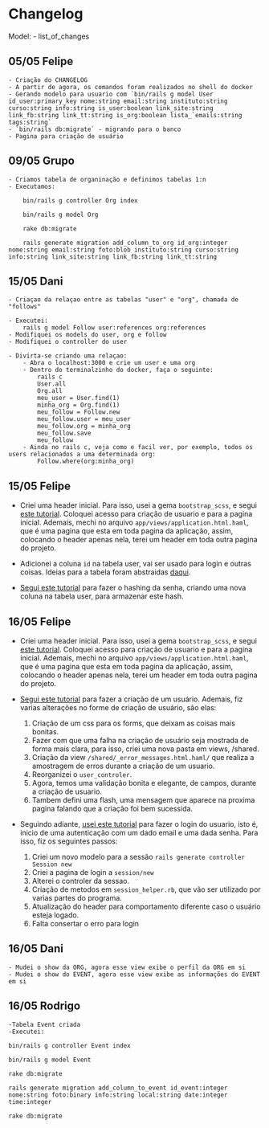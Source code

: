 # Changelog

Model: <date> - <who> list_of_changes

## 05/05 Felipe
    - Criação do CHANGELOG
    - A partir de agora, os comandos foram realizados no shell do docker
    - Gerando modelo para usuario com `bin/rails g model User id_user:primary_key nome:string email:string instituto:string curso:string info:string is_user:boolean link_site:string link_fb:string link_tt:string is_org:boolean lista_`emails:string tags:string`
    - `bin/rails db:migrate` - migrando para o banco
    - Pagina para criação de usuário

## 09/05 Grupo
    - Criamos tabela de organinação e definimos tabelas 1:n
    - Executamos:

        bin/rails g controller Org index

        bin/rails g model Org

        rake db:migrate

        rails generate migration add_column_to_org id_org:integer nome:string email:string foto:blob instituto:string curso:string info:string link_site:string link_fb:string link_tt:string


## 15/05 Dani
    - Criaçao da relaçao entre as tabelas "user" e "org", chamada de "follows"

    - Executei:
        rails g model Follow user:references org:references
    - Modifiquei os models do user, org e follow    
    - Modifiquei o controller do user

    - Divirta-se criando uma relaçao:
        - Abra o localhost:3000 e crie um user e uma org
        - Dentro do terminalzinho do docker, faça o seguinte:
            rails c
            User.all
            Org.all
            meu_user = User.find(1)
            minha_org = Org.find(1)
            meu_follow = Follow.new
            meu_follow.user = meu_user
            meu_follow.org = minha_org
            meu_follow.save
            meu_follow
        - Ainda no rails c, veja como e facil ver, por exemplo, todos os users relacionados a uma determinada org:
            Follow.where(org:minha_org)    

## 15/05 Felipe

- Criei uma header inicial. Para isso, usei a gema `bootstrap_scss`, e segui [este tutorial](https://www.railstutorial.org/book/filling_in_the_layout). Coloquei acesso para criação de usuario e para a pagina inicial. Ademais, mechi no arquivo `app/views/application.html.haml`, que é uma pagina que esta em toda pagina da aplicação, assim, colocando o header apenas nela, terei um header em toda outra pagina do projeto.

- Adicionei a coluna `id` na tabela user, vai ser usado para login e outras coisas. Ideias para a tabela foram abstraidas [daqui](https://www.railstutorial.org/book/modeling_users#sec-creating_and_authenticating_a_user).

- [Segui este tutorial](https://www.railstutorial.org/book/modeling_users#sec-creating_and_authenticating_a_user) para fazer o hashing da senha, criando uma nova coluna na tabela user, para armazenar este hash.

## 16/05 Felipe

- Criei uma header inicial. Para isso, usei a gema `bootstrap_scss`, e segui [este tutorial](https://www.railstutorial.org/book/filling_in_the_layout). Coloquei acesso para criação de usuario e para a pagina inicial. Ademais, mechi no arquivo `app/views/application.html.haml`, que é uma pagina que esta em toda pagina da aplicação, assim, colocando o header apenas nela, terei um header em toda outra pagina do projeto.

- [Segui este tutorial](https://www.railstutorial.org/book/sign_up) para fazer a criação de um usuário. Ademais, fiz varias alterações no forme de criação de usuário, são elas:

    1. Criação de um css para os forms, que deixam as coisas mais bonitas.
    2. Fazer com que uma falha na criação de usuário seja mostrada de forma mais clara, para isso, criei uma nova pasta em views, /shared.
    3. Criação da view `/shared/_error_messages.html.haml/` que realiza a amostragem de erros durante a criação de um usuario.
    4. Reorganizei o `user_controler`.
    5. Agora, temos uma validação bonita e elegante, de campos, durante a criação de usuario.
    6. Tambem defini uma flash, uma mensagem que aparece na proxima pagina falando que a criação foi bem sucessida.

- Seguindo adiante, [usei este tutorial](https://www.railstutorial.org/book/basic_login) para fazer o login do usuario, isto é, inicio de uma autenticação com um dado email e uma dada senha. Para isso, fiz os seguintes passos:

    1. Criei um novo modelo para a sessão `rails generate controller Session new`
    2. Criei a pagina de login a `session/new`
    3. Alterei o controler da sessao.
    4. Criação de metodos em `session_helper.rb`, que vão ser utilizado por varias partes do programa.
    5. Atualização do header para comportamento diferente caso o usuário esteja logado.
    6. Falta consertar o erro para login
    

## 16/05 Dani
    - Mudei o show da ORG, agora esse view exibe o perfil da ORG em si
    - Mudei o show do EVENT, agora esse view exibe as informações do EVENT em si
   

## 16/05 Rodrigo
    -Tabela Event criada
    -Executei:

    bin/rails g controller Event index

    bin/rails g model Event

    rake db:migrate

    rails generate migration add_column_to_event id_event:integer nome:string foto:binary info:string local:string date:integer time:integer

    rake db:migrate

